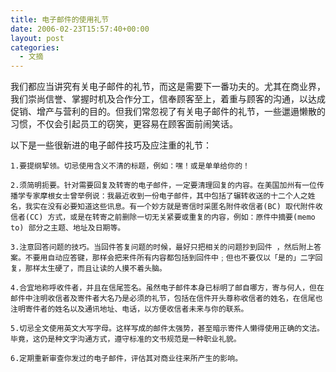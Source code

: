 ```yaml
---
title: 电子邮件的使用礼节
date: 2006-02-23T15:57:40+00:00
layout: post
categories:
  - 文摘
---
```


我们都应当讲究有关电子邮件的礼节，而这是需要下一番功夫的。尤其在商业界，我们崇尚信誉、掌握时机及合作分工，信奉顾客至上，着重与顾客的沟通，以达成促销、增产与营利的目的。但我们常忽视了有关电子邮件的礼节，一些邋遢懒散的习惯，不仅会引起员工的窃笑，更容易在顾客面前闹笑话。

以下是一些很新进的电子邮件技巧及应注重的礼节：

	1.要提纲挈领。切忌使用含义不清的标题，例如：嘿！或是单单给你的！

	2.须简明扼要。针对需要回复及转寄的电子邮件，一定要清理回复的内容。在美国加州有一位传播学专家摩根女士曾举例说：我最近收到一份电子邮件，其中包括了辗转收送的十二个人之姓名，我实在没有必要知道这些讯息。有一个妙方就是寄信时采匿名附件收信者(BC) 取代附件收信者(CC) 方式，或是在转寄之前删除一切无关紧要或重复的内容，例如：原件中摘要(memo to) 部分之主题、地址及日期等。

	3.注意回答问题的技巧。当回件答复问题的时候，最好只把相关的问题抄到回件 ，然后附上答案。不要用自动应答键，那样会把来件所有内容都包括到回件中﹔但也不要仅以「是的」二字回复，那样太生硬了，而且让读的人摸不着头脑。

	4.合宜地称呼收件者，并且在信尾签名。虽然电子邮件本身已标明了邮自哪方，寄与何人，但在邮件中注明收信者及寄件者大名乃是必须的礼节，包括在信件开头尊称收信者的姓名，在信尾也注明寄件者的姓名以及通讯地址、电话，以方便收信者未来与你的联系。

	5.切忌全文使用英文大写字母。这样写成的邮件太强势，甚至暗示寄件人懒得使用正确的文法。毕竟，这仍是种文字沟通方式，遵守标准的文书规范是一种职业礼貌。

	6.定期重新审查你发过的电子邮件，评估其对商业往来所产生的影响。